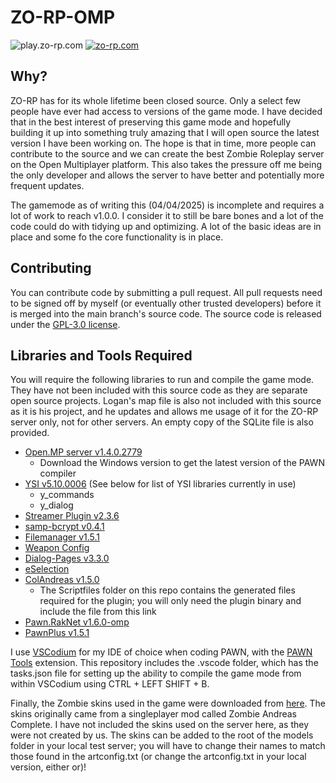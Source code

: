 # ZO-RP-OMP
![play.zo-rp.com](https://img.shields.io/badge/play.zo--rp.com-e01b24.svg?style=for-the-badge) [![zo-rp.com](https://img.shields.io/badge/zo--rp.com-ff7800.svg?style=for-the-badge)](https://zo-rp.com/)

## Why?
ZO-RP has for its whole lifetime been closed source. Only a select few people have ever had access to versions of the game mode. I have decided that in the best interest of preserving this game mode and hopefully building it up into something truly amazing that I will open source the latest version I have been working on. The hope is that in time, more people can contribute to the source and we can create the best Zombie Roleplay server on the Open Multiplayer platform. This also takes the pressure off me being the only developer and allows the server to have better and potentially more frequent updates.

The gamemode as of writing this (04/04/2025) is incomplete and requires a lot of work to reach v1.0.0. I consider it to still be bare bones and a lot of the code could do with tidying up and optimizing. A lot of the basic ideas are in place and some fo the core functionality is in place.

## Contributing
You can contribute code by submitting a pull request. All pull requests need to be signed off by myself (or eventually other trusted developers) before it is merged into the main branch's source code. The source code is released under the [GPL-3.0 license](https://github.com/zombie-outbreak/ZO-RP-OMP/blob/main/LICENSE).

## Libraries and Tools Required
You will require the following libraries to run and compile the game mode. They have not been included with this source code as they are separate open source projects. Logan's map file is also not included with this source as it is his project, and he updates and allows me usage of it for the ZO-RP server only, not for other servers. An empty copy of the SQLite file is also provided.

- [Open.MP server v1.4.0.2779](https://github.com/openmultiplayer/open.mp/releases/tag/v1.4.0.2779)
  - Download the Windows version to get the latest version of the PAWN compiler
- [YSI v5.10.0006](https://github.com/pawn-lang/YSI-Includes/releases/download/v5.10.0006/YSI-Includes.zip) (See below for list of YSI libraries currently in use)
  - y_commands
  - y_dialog
- [Streamer Plugin v2.3.6](https://github.com/samp-incognito/samp-streamer-plugin/releases/tag/v2.9.6)
- [samp-bcrypt v0.4.1](https://github.com/Sreyas-Sreelal/samp-bcrypt/releases/tag/0.4.1)
- [Filemanager v1.5.1](https://github.com/JaTochNietDan/SA-MP-FileManager/releases/tag/1.5.1)
- [Weapon Config](https://github.com/oscar-broman/samp-weapon-config)
- [Dialog-Pages v3.3.0](https://github.com/Nickk888SAMP/Dialog-Pages/releases/tag/3.3.0)
- [eSelection](https://github.com/TommyB123/eSelection/blob/db371eb137dfbf6eacab7c7eea661714fd722bde/eSelection.inc)
- [ColAndreas v1.5.0](https://github.com/Pottus/ColAndreas/releases/tag/1.5.0)
  - The Scriptfiles folder on this repo contains the generated files required for the plugin; you will only need the plugin binary and include the file from this link
- [Pawn.RakNet v1.6.0-omp](https://github.com/katursis/Pawn.RakNet/releases/tag/1.6.0-omp)
- [PawnPlus v1.5.1](https://github.com/IS4Code/PawnPlus/releases/tag/v1.5.1)

I use [VSCodium](https://vscodium.com/) for my IDE of choice when coding PAWN, with the [PAWN Tools](https://open-vsx.org/extension/southclaws/vscode-pawn) extension. This repository includes the .vscode folder, which has the tasks.json file for setting up the ability to compile the game mode from within VSCodium using CTRL + LEFT SHIFT + B.

Finally, the Zombie skins used in the game were downloaded from [here](https://libertycity.net/files/gta-san-andreas/185232-skiny-zombi-san-andreas.html). The skins originally came from a singleplayer mod called Zombie Andreas Complete. I have not included the skins used on the server here, as they were not created by us. The skins can be added to the root of the models folder in your local test server; you will have to change their names to match those found in the artconfig.txt (or change the artconfig.txt in your local version, either or)!
